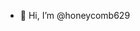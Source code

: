 - 👋 Hi, I’m @honeycomb629
  

<!---
honeycomb629/honeycomb629 is a ✨ special ✨ repository because its `README.md` (this file) appears on your GitHub profile.
You can click the Preview link to take a look at your changes.
--->

